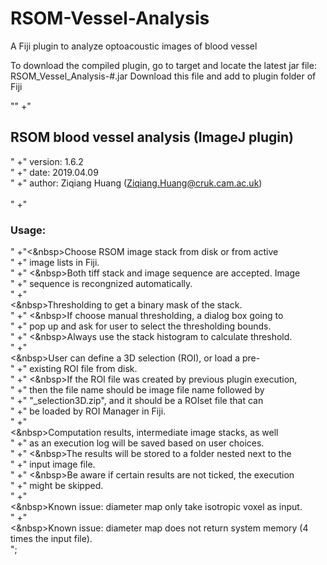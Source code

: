 # RSOM-Vessel-Analysis
A Fiji plugin to analyze optoacoustic images of blood vessel

To download the compiled plugin, go to target and locate the latest jar file:
RSOM_Vessel_Analysis-#.jar
Download this file and add to plugin folder of Fiji


"<html>"
				 +"<h2>RSOM blood vessel analysis (ImageJ plugin)</h2>"
				 +" version: 1.6.2<br>"
				 +" date: 2019.04.09<br>"
				 +" author: Ziqiang Huang (Ziqiang.Huang@cruk.cam.ac.uk)<br><br>"
				 +"<h3>Usage:</h3>"
				 +"<&nbsp>Choose RSOM image stack from disk or from active<br>"
				 +" image lists in Fiji.<br>"
				 +" <&nbsp>Both tiff stack and image sequence are accepted. Image<br>"
				 +" sequence is recongnized automatically.<br>"
				 +"<br><&nbsp>Thresholding to get a binary mask of the stack.<br>"
				 +" <&nbsp>If choose manual thresholding, a dialog box going to<br>"
				 +" pop up and ask for user to select the thresholding bounds.<br>"
				 +" <&nbsp>Always use the stack histogram to calculate threshold.<br>"
				 +"<br><&nbsp>User can define a 3D selection (ROI), or load a pre-<br>"
				 +" existing ROI file from disk.<br>"
				 +" <&nbsp>If the ROI file was created by previous plugin execution,<br>"
				 +" then the file name should be image file name followed by<br>"
				 +" \"_selection3D.zip\", and it should be a ROIset file that can<br>"
				 +" be loaded by ROI Manager in Fiji.<br>"
				 +"<br><&nbsp>Computation results, intermediate image stacks, as well<br>"
				 +" as an execution log will be saved based on user choices.<br>"
				 +" <&nbsp>The results will be stored to a folder nested next to the<br>"
				 +" input image file.<br>"
				 +" <&nbsp>Be aware if certain results are not ticked, the execution<br>"
				 +" might be skipped.<br>"
				 +"<br><&nbsp>Known issue: diameter map only take isotropic voxel as input.<br>"
				 +"<br><&nbsp>Known issue: diameter map does not return system memory (4 times the input file).<br>";
